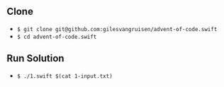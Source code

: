 ## Clone

* `$ git clone git@github.com:gilesvangruisen/advent-of-code.swift`
* `$ cd advent-of-code.swift`

## Run Solution
* `$ ./1.swift $(cat 1-input.txt)`
